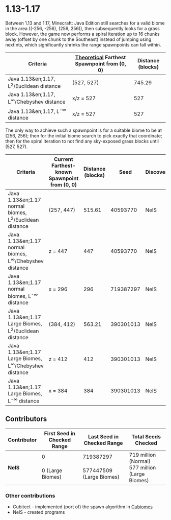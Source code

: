 # 1.13-1.17

Between 1.13 and 1.17, Minecraft: Java Edition still searches for a valid biome in the area ((-256, -256), (256, 256)), then subsequently looks for a grass block. However, the game now performs a spiral iteration up to 16 chunks away (offset by one chunk to the Southeast) instead of jumping using nextInts, which significantly shrinks the range spawnpoints can fall within.

| Criteria                                                  | <ins>Theoretical</ins> Farthest Spawnpoint from (0, 0) | Distance (blocks) |
| --------------------------------------------------------- | ------------------------------------------------------ | ----------------- |
| Java 1.13&en;1.17, L<sup>2</sup>/Euclidean distance       | (527, 527)                                             | 745.29            |
| Java 1.13&en;1.17, L<sup>&infin;</sup>/Chebyshev distance | x/z = 527                                              | 527               |
| Java 1.13&en;1.17, L<sup>-&infin;</sup> distance          | x/z = 527                                              | 527               |

The only way to achieve such a spawnpoint is for a suitable biome to be at (256, 256); then for the initial biome search to pick exactly that coordinate; then for the spiral iteration to not find any sky-exposed grass blocks until (527, 527).

| Criteria                                                                | Current Farthest-known Spawnpoint from (0, 0) | Distance (blocks) | Seed      | Discoverer |
| ----------------------------------------------------------------------- | --------------------------------------------- | ----------------- | --------- | ---------- |
| Java 1.13&en;1.17 normal biomes, L<sup>2</sup>/Euclidean distance       | (257, 447)                                    | 515.61            | 40593770  | NelS       |
| Java 1.13&en;1.17 normal biomes, L<sup>&infin;</sup>/Chebyshev distance | z = 447                                       | 447               | 40593770  | NelS       |
| Java 1.13&en;1.17 normal biomes, L<sup>-&infin;</sup> distance          | x = 296                                       | 296               | 719387297 | NelS       |
| Java 1.13&en;1.17 Large Biomes, L<sup>2</sup>/Euclidean distance        | (384, 412)                                    | 563.21            | 390301013 | NelS       |
| Java 1.13&en;1.17 Large Biomes, L<sup>&infin;</sup>/Chebyshev distance  | z = 412                                       | 412               | 390301013 | NelS       |
| Java 1.13&en;1.17 Large Biomes, L<sup>-&infin;</sup> distance           | x = 384                                       | 384               | 390301013 | NelS       |



## Contributors
<table>
	<thead>
		<tr> <th>Contributor</th> <th>First Seed in Checked Range</th> <th>Last Seed in Checked Range</th> <th>Total Seeds Checked</th> </tr>
	</thead>
	<tbody>
		<tr> <td rowspan=2><b>NelS</b></td> <td>0</td>                <td>719387297</td> <td rowspan=2>719 million (Normal)<br>577 million (Large Biomes)</td> </tr>
		<tr>                                <td>0 (Large Biomes)</td> <td>577447509 (Large Biomes)</td>                                                        </tr>
	</tbody>
</table>

### Other contributions
- Cubitect - implemented (port of) the spawn algorithm in [Cubiomes](https://github.com/Cubitect/cubiomes)
- NelS - created programs